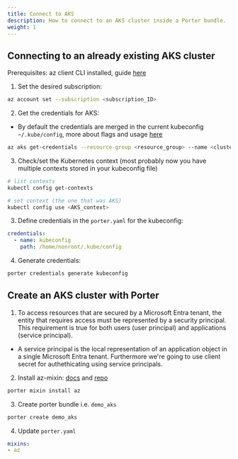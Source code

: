```yaml
---
title: Connect to AKS
description: How to connect to an AKS cluster inside a Porter bundle.
weight: 1
---
```


## Connecting to an already existing AKS cluster

Prerequisites: az client CLI installed, guide [here](https://learn.microsoft.com/en-us/cli/azure/install-azure-cli)

1) Set the desired subscription:
```bash
az account set --subscription <subscription_ID>
```

2) Get the credentials for AKS:

* By default the credentials are merged in the current kubeconfig `~/.kube/config`, more about flags and usage [here](https://learn.microsoft.com/en-us/cli/azure/aks?view=azure-cli-latest#az-aks-get-credentials)
```bash
az aks get-credentials --resource-group <resource_group> --name <cluster_name> -o yaml
```
3) Check/set the Kubernetes context (most probably now you have multiple contexts stored in your kubeconfig file)
```bash
# list contexts
kubectl config get-contexts

# set context (the one that was AKS)
kubectl config use <AKS_context>
```

3) Define credentials in the `porter.yaml` for the kubeconfig:
```yaml
credentials:
  - name: kubeconfig
    path: /home/nonroot/.kube/config
```

4) Generate credentials:
```bash
porter credentials generate kubeconfig
```

## Create an AKS cluster with Porter

1) To access resources that are secured by a Microsoft Entra tenant, the entity that requires access must be represented by a security principal. This requirement is true for both users (user principal) and applications (service principal).

* A service principal is the local representation of an application object in a single Microsoft Entra tenant.
Furthermore we're going to use client secret for authethicating using service principals.


2) Install az-mixin: [docs](https://porter.sh/mixins/az/) and [repo](https://github.com/getporter/az-mixin)
```bash
porter mixin install az
```
3) Create porter bundle i.e. `demo_aks`
```bash
porter create demo_aks
```
4) Update `porter.yaml`
```yaml
mixins:
- az
```